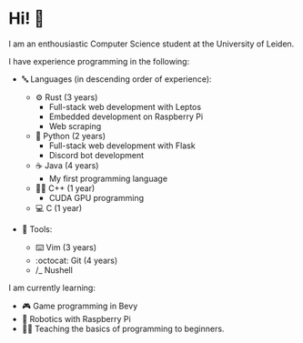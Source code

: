 # Hi! 👋

I am an enthousiastic Computer Science student at the University of Leiden.

I have experience programming in the following:

- 🔤 Languages (in descending order of experience):
  - ⚙️ Rust (3 years)
    - Full-stack web development with Leptos
    - Embedded development on Raspberry Pi
    - Web scraping
  - 🐍 Python (2 years)
    - Full-stack web development with Flask
    - Discord bot development
  - ☕ Java (4 years)
    - My first programming language
  - 🦶🔫 C++ (1 year)
    - CUDA GPU programming
  - 💻 C (1 year)
  
- 🧰 Tools:
  - ⌨️ Vim (3 years)
  - :octocat: Git (4 years)
  - /_ Nushell

I am currently learning:
- 🎮 Game programming in Bevy
- 🍓 Robotics with Raspberry Pi
- 👨‍🏫 Teaching the basics of programming to beginners.
<!---
HeikoRibberink/HeikoRibberink is a ✨ special ✨ repository because its `README.md` (this file) appears on your GitHub profile.
You can click the Preview link to take a look at your changes.
--->

